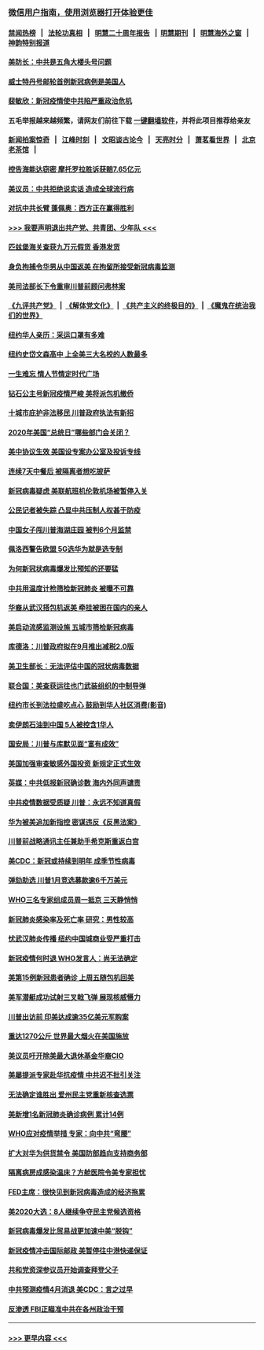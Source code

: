 ### [微信用户指南，使用浏览器打开体验更佳](https://github.com/gfw-breaker/banned-news1/blob/master/indexes/wechat-guide.md?t=0)
#### [禁闻热榜](热点新闻.md?t=0)  &nbsp;&nbsp;|&nbsp;&nbsp; [法轮功真相](https://github.com/gfw-breaker/truth/blob/master/README.md?t=0) &nbsp;&nbsp;|&nbsp;&nbsp; [明慧二十周年报告](https://github.com/gfw-breaker/mh-reports/blob/master/README.md?t=0) &nbsp;&nbsp;|&nbsp;&nbsp;[明慧期刊](https://github.com/gfw-breaker/mh-qikan) &nbsp;&nbsp;|&nbsp;&nbsp; [明慧海外之窗](https://github.com/gfw-breaker/mh-news/blob/master/README.md?t=0) &nbsp;&nbsp;|&nbsp;&nbsp; [神韵特别报道](https://github.com/gfw-breaker/mh-news/blob/master/shenyun.md?t=0)
#### [美防长：中共是五角大楼头号问题](../pages/nsc412/n11871768.md?t=02160711) 
#### [威士特丹号邮轮首例新冠病例是美国人](../pages/nsc412/n11871731.md?t=02160711) 
#### [裴敏欣：新冠疫情使中共陷严重政治危机](../pages/nsc412/n11871514.md?t=02160711) 
#### 五毛举报越来越频繁，请网友们前往下载 [一键翻墙软件](https://github.com/gfw-breaker/ssr-accounts)，并将此项目推荐给亲友
#### [新闻拍案惊奇](https://github.com/gfw-breaker/banned-news1/blob/master/pages/link4.md) &nbsp;&nbsp;|&nbsp;&nbsp; [江峰时刻](https://github.com/gfw-breaker/banned-news1/blob/master/pages/link4.md) &nbsp;&nbsp;|&nbsp;&nbsp; [文昭谈古论今](https://github.com/gfw-breaker/banned-news1/blob/master/pages/link4.md) &nbsp;&nbsp;|&nbsp;&nbsp; [天亮时分](https://github.com/gfw-breaker/banned-news1/blob/master/pages/link4.md) &nbsp;&nbsp;|&nbsp;&nbsp; [萧茗看世界](https://github.com/gfw-breaker/banned-news1/blob/master/pages/link4.md) &nbsp;&nbsp;|&nbsp;&nbsp; [北京老茶馆](https://github.com/gfw-breaker/banned-news1/blob/master/pages/link4.md) &nbsp;&nbsp;|&nbsp;&nbsp; 
#### [控告海能达窃密 摩托罗拉胜诉获赔7.65亿元](../pages/nsc412/n11871594.md?t=02160711) 
#### [美议员：中共拒绝说实话 造成全球流行病](../pages/nsc412/n11871582.md?t=02160711) 
#### [对抗中共长臂 蓬佩奥：西方正在赢得胜利](../pages/nsc412/n11871500.md?t=02160711) 
#### [>>> 我要声明退出共产党、共青团、少年队 <<<](https://github.com/begood0513/goodnews/blob/master/quit/letter.md) 
#### [匹兹堡海关查获九万元假货 香港发货](../pages/nsc412/n11870716.md?t=02160711) 
#### [身负拘捕令华男从中国返美  在拘留所接受新冠病毒监测](../pages/nsc412/n11870710.md?t=02160711) 
#### [美司法部长下令重审川普前顾问弗林案](../pages/nsc412/n11870258.md?t=02160711) 
#### [《九评共产党》](https://github.com/begood0513/9ping.md/blob/master/README.md) &nbsp;|&nbsp; [《解体党文化》](../../../../jtdwh.md/blob/master/README.md)  &nbsp;|&nbsp; [《共产主义的终极目的》](../../../../gczydzjmd.md/blob/master/README.md) &nbsp;|&nbsp; [《魔鬼在统治我们的世界》](../../../../mgztzwmdsj.md/blob/master/README.md) 
#### [纽约华人亲历：采运口罩有多难](../pages/nsc412/n11870531.md?t=02160711) 
#### [纽约史岱文森高中  上全美三大名校的人数最多](../pages/nsc412/n11870557.md?t=02160711) 
#### [一生难忘 情人节情定时代广场](../pages/nsc412/n11870536.md?t=02160711) 
#### [钻石公主号新冠疫情严峻 美将派包机撤侨](../pages/nsc412/n11870505.md?t=02160711) 
#### [十城市庇护非法移民 川普政府执法有新招](../pages/nsc412/n11870410.md?t=02160711) 
#### [2020年美国“总统日”哪些部门会关闭？](../pages/nsc412/n11870148.md?t=02160711) 
#### [美中协议生效 美国设专案办公室及投诉专线](../pages/nsc412/n11870266.md?t=02160711) 
#### [连续7天中餐后 被隔离者想吃披萨](../pages/nsc412/n11870243.md?t=02160711) 
#### [新冠病毒疑虑 美联航班机伦敦机场被暂停入关](../pages/nsc412/n11870015.md?t=02160711) 
#### [公民记者被失踪 凸显中共压制人权甚于防疫](../pages/nsc412/n11870042.md?t=02160711) 
#### [中国女子闯川普海湖庄园 被判6个月监禁](../pages/nsc412/n11869919.md?t=02160711) 
#### [佩洛西警告欧盟 5G选华为就是选专制](../pages/nsc412/n11869898.md?t=02160711) 
#### [为何新冠状病毒爆发比预知的还要猛](../pages/nsc412/n11869828.md?t=02160711) 
#### [中共用温度计枪筛检新冠肺炎 被曝不可靠](../pages/nsc412/n11869707.md?t=02160711) 
#### [华裔从武汉搭包机返美 牵挂被困在国内的亲人](../pages/nsc412/n11869711.md?t=02160711) 
#### [美启动流感监测设施 五城市筛检新冠病毒](../pages/nsc412/n11869689.md?t=02160711) 
#### [库德洛：川普政府拟在9月推出减税2.0版](../pages/nsc412/n11869627.md?t=02160711) 
#### [美卫生部长：无法评估中国的冠状病毒数据](../pages/nsc412/n11869301.md?t=02160711) 
#### [联合国：美查获运往也门武装组织的中制导弹](../pages/nsc412/n11868677.md?t=02160711) 
#### [纽约市长到法拉盛吃点心  鼓励到华人社区消费(影音)](../pages/nsc412/n11868197.md?t=02160711) 
#### [卖伊朗石油到中国  5人被控含1华人](../pages/nsc412/n11867988.md?t=02160711) 
#### [国安局：川普与库默见面“富有成效”](../pages/nsc412/n11867976.md?t=02160711) 
#### [美国加强审查敏感外国投资 新规定正式生效](../pages/nsc412/n11868041.md?t=02160711) 
#### [英媒：中共低报新冠确诊数 海内外同声谴责](../pages/nsc412/n11867421.md?t=02160711) 
#### [中共疫情数据受质疑 川普：永远不知道真假](../pages/nsc412/n11867195.md?t=02160711) 
#### [华为被美追加新指控 密谋违反《反黑法案》](../pages/nsc412/n11867191.md?t=02160711) 
#### [川普前战略通讯主任兼助手希克斯重返白宫](../pages/nsc412/n11867104.md?t=02160711) 
#### [美CDC：新冠或持续到明年 成季节性病毒](../pages/nsc412/n11867279.md?t=02160711) 
#### [弹劾助选 川普1月竞选募款逾6千万美元](../pages/nsc412/n11866950.md?t=02160711) 
#### [WHO三名专家组成员周一抵京 三天静悄悄](../pages/nsc412/n11866947.md?t=02160711) 
#### [新冠肺炎感染率及死亡率 研究：男性较高](../pages/nsc412/n11866956.md?t=02160711) 
#### [忧武汉肺炎传播 纽约中国城商业受严重打击](../pages/nsc412/n11866902.md?t=02160711) 
#### [新冠疫情何时退 WHO发言人：尚无法确定](../pages/nsc412/n11866864.md?t=02160711) 
#### [美第15例新冠患者确诊 上周五随包机回美](../pages/nsc412/n11866852.md?t=02160711) 
#### [美军潜艇成功试射三叉戟飞弹 展现核威慑力](../pages/nsc412/n11866046.md?t=02160711) 
#### [川普出访前 印美达成逾35亿美元军购案](../pages/nsc412/n11865444.md?t=02160711) 
#### [重达1270公斤 世界最大烟火在美国施放](../pages/nsc412/n11865198.md?t=02160711) 
#### [美议员吁开除美最大退休基金华裔CIO](../pages/nsc412/n11865230.md?t=02160711) 
#### [美屡提派专家赴华抗疫情 中共迟不批引关注](../pages/nsc412/n11864719.md?t=02160711) 
#### [无法确定谁胜出 爱州民主党重新核查选票](../pages/nsc412/n11864830.md?t=02160711) 
#### [美新增1名新冠肺炎确诊病例 累计14例](../pages/nsc412/n11864893.md?t=02160711) 
#### [WHO应对疫情举措 专家：向中共“弯腰”](../pages/nsc412/n11864727.md?t=02160711) 
#### [扩大对华为供货禁令 美国防部趋向支持商务部](../pages/nsc412/n11864773.md?t=02160711) 
#### [隔离病房成感染温床？方舱医院令美专家担忧](../pages/nsc412/n11864575.md?t=02160711) 
#### [FED主席：很快见到新冠病毒造成的经济拖累](../pages/nsc412/n11864507.md?t=02160711) 
#### [美2020大选：8人继续争夺民主党候选资格](../pages/nsc412/n11864327.md?t=02160711) 
#### [新冠病毒爆发比贸易战更加速中美“脱钩”](../pages/nsc412/n11864470.md?t=02160711) 
#### [新冠疫情冲击国际邮政 美暂停往中港快递保证](../pages/nsc412/n11864207.md?t=02160711) 
#### [共和党资深参议员开始调查拜登父子](../pages/nsc412/n11863984.md?t=02160711) 
#### [中共预测疫情4月消退 美CDC：言之过早](../pages/nsc412/n11864310.md?t=02160711) 
#### [反渗透 FBI正瞄准中共在各州政治干预](../pages/nsc412/n11864300.md?t=02160711) 

----
#### [ >>> 更早内容 <<< ](../indexes/nsc412-earlier.md)
